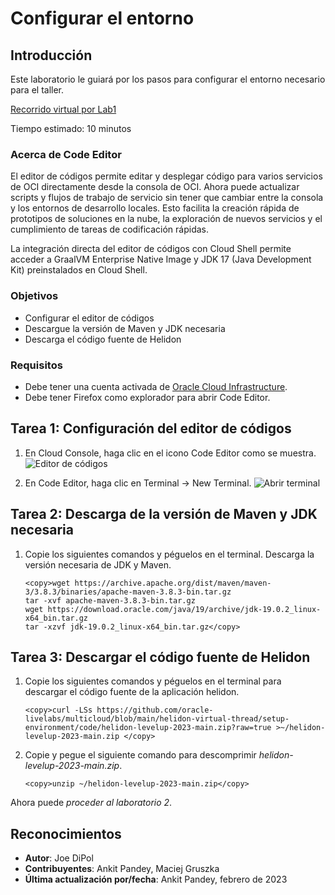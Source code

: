 # Configurar el entorno

## Introducción

Este laboratorio le guiará por los pasos para configurar el entorno necesario para el taller.

[Recorrido virtual por Lab1](videohub:1_far2bboa)

Tiempo estimado: 10 minutos

### Acerca de Code Editor

El editor de códigos permite editar y desplegar código para varios servicios de OCI directamente desde la consola de OCI. Ahora puede actualizar scripts y flujos de trabajo de servicio sin tener que cambiar entre la consola y los entornos de desarrollo locales. Esto facilita la creación rápida de prototipos de soluciones en la nube, la exploración de nuevos servicios y el cumplimiento de tareas de codificación rápidas.

La integración directa del editor de códigos con Cloud Shell permite acceder a GraalVM Enterprise Native Image y JDK 17 (Java Development Kit) preinstalados en Cloud Shell.

### Objetivos

*   Configurar el editor de códigos
*   Descargue la versión de Maven y JDK necesaria
*   Descarga el código fuente de Helidon

### Requisitos

*   Debe tener una cuenta activada de [Oracle Cloud Infrastructure](https://cloud.oracle.com/en_US/cloud-infrastructure).
*   Debe tener Firefox como explorador para abrir Code Editor.

## Tarea 1: Configuración del editor de códigos

1.  En Cloud Console, haga clic en el icono Code Editor como se muestra. ![Editor de códigos](images/code-editor.png)
    
2.  En Code Editor, haga clic en Terminal -> New Terminal. ![Abrir terminal](images/open-terminal.png)
    

## Tarea 2: Descarga de la versión de Maven y JDK necesaria

1.  Copie los siguientes comandos y péguelos en el terminal. Descarga la versión necesaria de JDK y Maven.
    
        <copy>wget https://archive.apache.org/dist/maven/maven-3/3.8.3/binaries/apache-maven-3.8.3-bin.tar.gz
        tar -xvf apache-maven-3.8.3-bin.tar.gz
        wget https://download.oracle.com/java/19/archive/jdk-19.0.2_linux-x64_bin.tar.gz
        tar -xzvf jdk-19.0.2_linux-x64_bin.tar.gz</copy>
        

## Tarea 3: Descargar el código fuente de Helidon

1.  Copie los siguientes comandos y péguelos en el terminal para descargar el código fuente de la aplicación helidon.
    
        <copy>curl -LSs https://github.com/oracle-livelabs/multicloud/blob/main/helidon-virtual-thread/setup-environment/code/helidon-levelup-2023-main.zip?raw=true >~/helidon-levelup-2023-main.zip </copy>
        
2.  Copie y pegue el siguiente comando para descomprimir _helidon-levelup-2023-main.zip_.
    
        <copy>unzip ~/helidon-levelup-2023-main.zip</copy>
        

Ahora puede _proceder al laboratorio 2_.

## Reconocimientos

*   **Autor**: Joe DiPol
*   **Contribuyentes**: Ankit Pandey, Maciej Gruszka
*   **Última actualización por/fecha**: Ankit Pandey, febrero de 2023